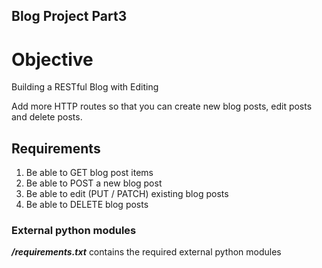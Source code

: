 ## Blog Project Part3
# Objective
Building a RESTful Blog with Editing

Add more HTTP routes so that you can create new blog posts, edit posts and delete posts.

## Requirements
1. Be able to GET blog post items
2. Be able to POST a new blog post
3. Be able to edit (PUT / PATCH) existing blog posts
4. Be able to DELETE blog posts

### External python modules
***/requirements.txt*** contains the required external python modules
